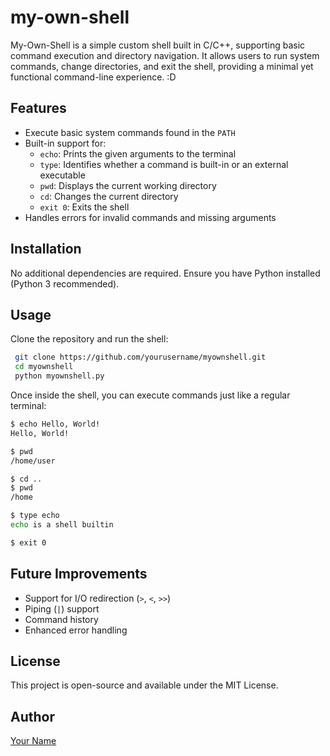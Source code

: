 # my-own-shell
My-Own-Shell is a simple custom shell built in C/C++, supporting basic command execution and directory navigation. It allows users to run system commands, change directories, and exit the shell, providing a minimal yet functional command-line experience. :D

## Features
- Execute basic system commands found in the `PATH`
- Built-in support for:
  - `echo`: Prints the given arguments to the terminal
  - `type`: Identifies whether a command is built-in or an external executable
  - `pwd`: Displays the current working directory
  - `cd`: Changes the current directory
  - `exit 0`: Exits the shell
- Handles errors for invalid commands and missing arguments

## Installation
No additional dependencies are required. Ensure you have Python installed (Python 3 recommended).

## Usage
Clone the repository and run the shell:
```sh
 git clone https://github.com/yourusername/myownshell.git
 cd myownshell
 python myownshell.py
```

Once inside the shell, you can execute commands just like a regular terminal:
```sh
$ echo Hello, World!
Hello, World!

$ pwd
/home/user

$ cd ..
$ pwd
/home

$ type echo
echo is a shell builtin

$ exit 0
```

## Future Improvements
- Support for I/O redirection (`>`, `<`, `>>`)
- Piping (`|`) support
- Command history
- Enhanced error handling

## License
This project is open-source and available under the MIT License.

## Author
[Your Name](https://github.com/itsmekaved)

